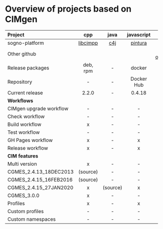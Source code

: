 # Overview of projects based on CIMgen

| Project                 | cpp      | java     | javascript | modernpython | python    |
|:------------------------|:--------:|:--------:|:----------:|:------------:|:---------:|
| sogno-platform          | [libcimpp](https://github.com/sogno-platform/libcimpp) | [c4j](https://github.com/sogno-platform/cim4j) | [pintura](https://github.com/sogno-platform/pintura) | - | [cimpy](https://github.com/sogno-platform/cimpy) |
| Other github            |          |          |            | [alliander-opensource/pycgmes](https://github.com/alliander-opensource/pycgmes) | |
| Release packages        | deb, rpm | -        | docker     | pip          | pip       |
| Repository              | -        | -        | Docker Hub | PyPI         | PyPI      |
| Current release         | 2.2.0    | -        | 0.4.18     | 2.0.3        | 1.1.0     |
| **Workflows**           |          |          |            |              |           |
| CIMgen upgrade workflow | -        | -        | -          | -            | -         |
| Check workflow          | -        | -        | -          | x            | x         |
| Build workflow          | x        | -        | -          | x            | x         |
| Test workflow           | -        | -        | -          | x            | x         |
| GH Pages workflow       | x        | -        | x          | -            | x         |
| Release workflow        | x        | -        | x          | x            | x         |
| **CIM features**        |          |          |            |              |           |
| Multi version           | x        | -        | -          | -            | -         |
| CGMES_2.4.13_18DEC2013  | (source) | -        | -          | -            | -         |
| CGMES_2.4.15_16FEB2016  | (source) | -        | -          | -            | -         |
| CGMES_2.4.15_27JAN2020  | x        | (source) | x          | -            | x         |
| CGMES_3.0.0             | x        | -        | -          | x            | -         |
| Profiles                | x        | -        | x          | x            | -         |
| Custom profiles         | -        | -        | -          | x            | -         |
| Custom namespaces       | -        | -        | -          | x            | -         |
